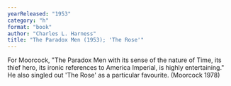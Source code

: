 ```yaml
---
yearReleased: "1953"
category: "h"
format: "book"
author: "Charles L. Harness"
title: "The Paradox Men (1953); 'The Rose'"
---
```

For Moorcock, "The Paradox Men with its sense of  the nature of Time, its thief hero, its ironic references to America Imperial, is  highly entertaining." He also singled out 'The Rose' as a particular  favourite. (Moorcock 1978)